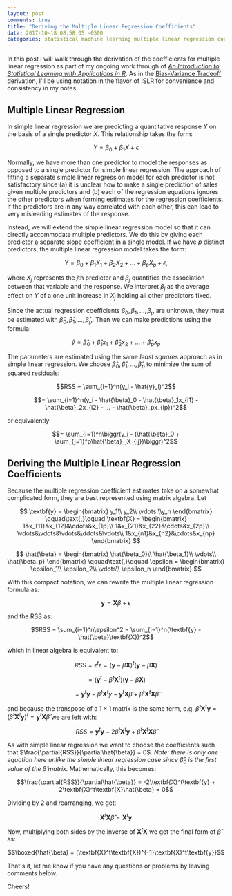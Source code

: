 ```yaml
---
layout: post
comments: true
title: "Deriving the Multiple Linear Regression Coefficients"
data: 2017-10-18 08:58:05 -0500
categories: statistical machine learning multiple linear regression coefficients derivation ISLR
---
```


In this post I will walk through the derivation of the coefficients for
multiple linear regression as part of my ongoing work through of
[*An Introduction to Statistical Learning with Applications in
R*](http://www-bcf.usc.edu/~gareth/ISL/). As in the [Bias-Variance
Tradeoff](https://tsansom.github.io/statistical/learning/mse/bias/variance/derive/2017/10/17/deriving-bias-variance-tradeoff.html) derivation, I'll be
using notation in the flavor of ISLR for convenience and consistency in my
notes.  

## Multiple Linear Regression
In simple linear regression we are predicting a quantitative response $Y$
on the basis of a single predictor $X$. This relationship takes the form:  

$$Y = \beta_0 + \beta_1X + \epsilon$$  

Normally, we have more than one predictor to model the responses as opposed
to a single predictor for simple linear regression. The approach of fitting
a separate simple linear regression model for each predictor is not
satisfactory since (a) it is unclear how to make a single prediction of sales
given multiple predictors and (b) each of the regression equations ignores
the other predictors when forming estimates for the regression coefficients.
If the predictors are in any way correlated with each other, this can lead to
very misleading estimates of the response.  

Instead, we will extend the simple linear regression model so that it can
directly accommodate multiple predictors. We do this by giving each predictor
a separate slope coefficient in a single model. If we have $p$ distinct
predictors, the multiple linear regression model takes the form:  

$$Y = \beta_0 + \beta_1X_1 + \beta_2X_2 + ... + \beta_pX_p + \epsilon,$$  

where $X_j$ represents the $j$th predictor and $\beta_j$ quantifies the
association between that variable and the response. We interpret $\beta_j$
as the average effect on $Y$ of a one unit increase in $X_j$ holding all
other predictors fixed.  

Since the actual regression coefficients $\beta_0, \beta_1, ..., \beta_p$
are unknown, they must be estimated with $\hat{\beta}_0,
\hat{\beta}_1, ..., \hat{\beta}_p$. Then we can make predictions
using the formula:  

$$\hat{y} = \hat{\beta}_0 + \hat{\beta}_1x_1 +
\hat{\beta}_2x_2 + ... + \hat{\beta}_px_p$$  

The parameters are estimated using the same *least squares* approach
as in simple linear regression. We choose $\hat{\beta}_0,
\hat{\beta}_1, ..., \hat{\beta}_p$ to minimize the sum of squared
residuals:  

$$RSS = \sum_{i=1}^n(y_i - \hat{y}_i)^2$$  

$$= \sum_{i=1}^n(y_i - \hat{\beta}_0 - \hat{\beta}_1x_{i1} -
\hat{\beta}_2x_{i2} - ... - \hat{\beta}_px_{ip})^2$$  

or equivalently  

$$= \sum_{i=1}^n\biggr(y_i - (\hat{\beta}_0 +
\sum_{j=1}^p\hat{\beta}_jX_{ij})\biggr)^2$$  

## Deriving the Multiple Linear Regression Coefficients  
Because the multiple regression coefficient estimates take on a somewhat
complicated form, they are best represented using matrix algebra. Let  

$$
\textbf{y} = \begin{bmatrix}
y_1\\
y_2\\
\vdots
\\y_n
\end{bmatrix}
\qquad\text{,}\qquad
\textbf{X} = \begin{bmatrix}
1&x_{11}&x_{12}&\cdots&x_{1p}\\
1&x_{21}&x_{22}&\cdots&x_{2p}\\
\vdots&\vdots&\vdots&\ddots&\vdots\\
1&x_{n1}&x_{n2}&\cdots&x_{np}
\end{bmatrix}
$$  

$$
\hat{\beta} = \begin{bmatrix}
\hat{\beta_0}\\
\hat{\beta_1}\\
\vdots\\
\hat{\beta_p}
\end{bmatrix}
\qquad\text{,}\qquad
\epsilon = \begin{bmatrix}
\epsilon_1\\
\epsilon_2\\
\vdots\\
\epsilon_n
\end{bmatrix}
$$  

With this compact notation, we can rewrite the multiple linear regression
formula as:  

$$\textbf{y} = \textbf{X}\beta + \epsilon$$  

and the RSS as:  

$$RSS = \sum_{i=1}^n\epsilon^2 = \sum_{i=1}^n(\textbf{y} -
\hat{\beta}\textbf{X})^2$$  

which in linear algebra is equivalent to:  

$$RSS = \epsilon^t\epsilon = (\textbf{y} -
\hat{\beta}\textbf{X})^t(\textbf{y} - \hat{\beta}\textbf{X})$$  

$$= (\textbf{y}^t - \hat{\beta}^t\textbf{X}^t)(\textbf{y} -
\hat{\beta}\textbf{X})$$  

$$= \textbf{y}^t\textbf{y} - \hat{\beta}^t\textbf{X}^ty -
\textbf{y}^t\textbf{X}\hat{\beta} +
\hat{\beta}^t\textbf{X}^t\textbf{X}\hat{\beta}$$  

and because the transpose of a $1 \times 1$ matrix is the same term,
e.g. $\hat{\beta}^t\textbf{X}^t\textbf{y} =
(\hat{\beta}^t\textbf{X}^t\textbf{y})^t =
\textbf{y}^t\textbf{X}\hat{\beta}$ we are left with:  

$$RSS = \textbf{y}^t\textbf{y} -
2\hat{\beta}^t\textbf{X}^t\textbf{y} +
\hat{\beta}^t\textbf{X}^t\textbf{X}\hat{\beta}$$  

As with simple linear regression we want to choose the coefficients such
that $\frac{\partial{RSS}}{\partial\hat{\beta}} = 0$. *Note: there is
only one equation here unlike the simple linear regression case since
$\hat{\beta}_0$ is the first value of the $\hat{\beta}$ matrix.*
Mathematically, this becomes:  

$$\frac{\partial{RSS}}{\partial\hat{\beta}} =
-2\textbf{X}^t\textbf{y} + 2\textbf{X}^t\textbf{X}\hat{\beta} = 0$$  

Dividing by 2 and rearranging, we get:  

$$\textbf{X}^t\textbf{X}\hat{\beta} = \textbf{X}^t\textbf{y}$$  

Now, multiplying both sides by the inverse of $\textbf{X}^t\textbf{X}$
we get the final form of $\hat{\beta}$ as:  

$$\boxed{\hat{\beta} =
(\textbf{X}^t\textbf{X})^{-1}\textbf{X}^t\textbf{y}}$$  

That's it, let me know if you have any questions or problems by leaving
comments below.

Cheers!
